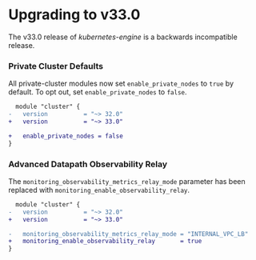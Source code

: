 # Upgrading to v33.0
The v33.0 release of *kubernetes-engine* is a backwards incompatible release.

### Private Cluster Defaults
All private-cluster modules now set `enable_private_nodes` to `true` by default.
To opt out, set `enable_private_nodes` to `false`.

```diff
  module "cluster" {
-   version          = "~> 32.0"
+   version          = "~> 33.0"

+   enable_private_nodes = false
}
```

### Advanced Datapath Observability Relay
The `monitoring_observability_metrics_relay_mode` parameter has been
replaced with `monitoring_enable_observability_relay`.

```diff
  module "cluster" {
-   version          = "~> 32.0"
+   version          = "~> 33.0"

-   monitoring_observability_metrics_relay_mode = "INTERNAL_VPC_LB"
+   monitoring_enable_observability_relay       = true
}
```
